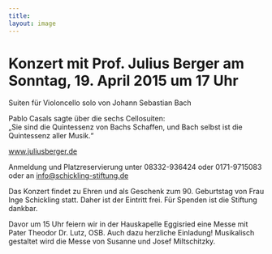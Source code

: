 ```yaml
---
title: 
layout: image
---
```


# Konzert mit Prof. Julius Berger am Sonntag, 19. April 2015 um 17 Uhr

Suiten für Violoncello solo von Johann Sebastian Bach

Pablo Casals sagte über die sechs Cellosuiten:  
„Sie sind die Quintessenz von Bachs Schaffen, und Bach selbst ist die Quintessenz aller Musik.“

www.juliusberger.deAnmeldung und Platzreservierung unter 08332-936424 oder 0171-9715083 oder an info@schickling-stiftung.deDas Konzert findet zu Ehren und als Geschenk zum 90. Geburtstag von Frau Inge Schickling statt. Daher ist der Eintritt frei. Für Spenden ist die Stiftung dankbar.

Davor um 15 Uhr feiern wir in der Hauskapelle Eggisried eine Messe mit Pater Theodor Dr. Lutz, OSB. Auch dazu herzliche Einladung! Musikalisch gestaltet wird die Messe von Susanne und Josef Miltschitzky.